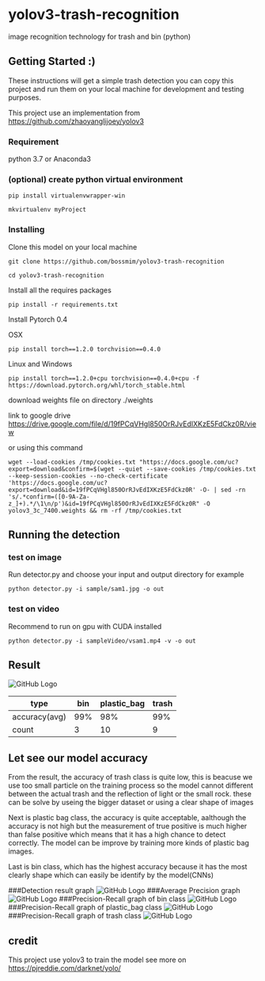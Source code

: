 # yolov3-trash-recognition

 image recognition technology for trash and bin (python) 

## Getting Started :)

These instructions will get a simple trash detection you can copy this project and run them on your local machine for development and testing purposes. 

This project use an implementation from https://github.com/zhaoyanglijoey/yolov3 

### Requirement

python 3.7 or Anaconda3

### (optional) create python virtual environment

```
pip install virtualenvwrapper-win
```
```
mkvirtualenv myProject
```
### Installing

Clone this model on your local machine

```
git clone https://github.com/bossmim/yolov3-trash-recognition
```
```
cd yolov3-trash-recognition
```
Install all the requires packages
```
pip install -r requirements.txt
```
Install Pytorch 0.4

OSX 
```
pip install torch==1.2.0 torchvision==0.4.0
```
Linux and Windows

```
pip install torch==1.2.0+cpu torchvision==0.4.0+cpu -f https://download.pytorch.org/whl/torch_stable.html
```

download weights file on directory ./weights 

link to google drive https://drive.google.com/file/d/19fPCqVHgl850OrRJvEdIXKzE5FdCkz0R/view

or using this command

```
wget --load-cookies /tmp/cookies.txt "https://docs.google.com/uc?export=download&confirm=$(wget --quiet --save-cookies /tmp/cookies.txt --keep-session-cookies --no-check-certificate 'https://docs.google.com/uc?export=download&id=19fPCqVHgl850OrRJvEdIXKzE5FdCkz0R' -O- | sed -rn 's/.*confirm=([0-9A-Za-z_]+).*/\1\n/p')&id=19fPCqVHgl850OrRJvEdIXKzE5FdCkz0R" -O yolov3_3c_7400.weights && rm -rf /tmp/cookies.txt
```

## Running the detection

### test on image

Run detector.py and choose your input and output directory for example

```
python detector.py -i sample/sam1.jpg -o out
```

### test on video

Recommend to run on gpu with CUDA installed

```
python detector.py -i sampleVideo/vsam1.mp4 -v -o out
```

## Result

![GitHub Logo](/demo/sam1.jpg) 

type| bin | plastic_bag | trash
--- | --- | --- | ---
accuracy(avg) | 99% | 98% | 99%
count| 3 | 10 | 9

## Let see our model accuracy 
From the result, the accuracy of trash class is quite low, this is beacuse we use too small particle on the training process so the model cannot different between the actual trash and the reflection of light or the small rock. these can be solve by useing the bigger dataset or using a clear shape of images

Next is plastic bag class, the accuracy is quite acceptable, aalthough the accuracy is not high but the measurement of true positive is much higher than false positive which means that it has a high chance to detect correctly. The model can be improve by training more kinds of plastic bag images.

Last is bin class, which has the highest accuracy because it has the most clearly shape which can easily be identify by the model(CNNs)

###Detection result graph
![GitHub Logo](/error/detection-results-info.png)
###Average Precision graph
![GitHub Logo](/error/mAP.png)
###Precision-Recall graph of bin class
![GitHub Logo](/error/bin.png)
###Precision-Recall graph of plastic_bag class
![GitHub Logo](/error/plastic_bag.png)
###Precision-Recall graph of trash class
![GitHub Logo](/error/trash.png)

## credit

This project use yolov3 to train the model
see more on https://pjreddie.com/darknet/yolo/

